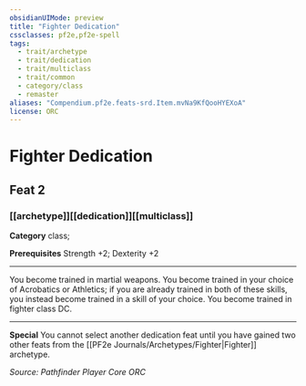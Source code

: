 ```yaml
---
obsidianUIMode: preview
title: "Fighter Dedication"
cssclasses: pf2e,pf2e-spell
tags:
  - trait/archetype
  - trait/dedication
  - trait/multiclass
  - trait/common
  - category/class
  - remaster
aliases: "Compendium.pf2e.feats-srd.Item.mvNa9KfQooHYEXoA"
license: ORC
---
```

# Fighter Dedication
## Feat 2
### [[archetype]][[dedication]][[multiclass]]

**Category** class; 



**Prerequisites** Strength +2; Dexterity +2
* * *
You become trained in martial weapons. You become trained in your choice of Acrobatics or Athletics; if you are already trained in both of these skills, you instead become trained in a skill of your choice. You become trained in fighter class DC.

* * *

**Special** You cannot select another dedication feat until you have gained two other feats from the [[PF2e Journals/Archetypes/Fighter|Fighter]] archetype.

*Source: Pathfinder Player Core*
*ORC*